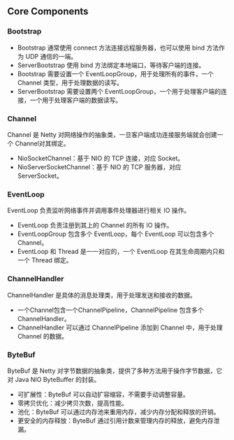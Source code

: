 ## Core Components
### Bootstrap
* Bootstrap 通常使用 connect 方法连接远程服务器，也可以使用 bind 方法作为 UDP 通信的一端。
* ServerBootstrap 使用 bind 方法绑定本地端口，等待客户端的连接。
* Bootstrap 需要设置一个 EventLoopGroup，用于处理所有的事件，一个 Channel 类型，用于处理数据的读写。
* ServerBootstrap 需要设置两个 EventLoopGroup，一个用于处理客户端的连接，一个用于处理客户端的数据读写。

### Channel
Channel 是 Netty 对网络操作的抽象类，一旦客户端成功连接服务端就会创建一个 Channel对其绑定。
* NioSocketChannel：基于 NIO 的 TCP 连接，对应 Socket。
* NioServerSocketChannel：基于 NIO 的 TCP 服务器，对应 ServerSocket。

### EventLoop
EventLoop 负责监听网络事件并调用事件处理器进行相关 IO 操作。
* EventLoop 负责注册到其上的 Channel 的所有 IO 操作。
* EventLoopGroup 包含多个 EventLoop，每个 EventLoop 可以包含多个 Channel。
* EventLoop 和 Thread 是一一对应的，一个 EventLoop 在其生命周期内只和一个 Thread 绑定。

### ChannelHandler
ChannelHandler 是具体的消息处理类，用于处理发送和接收的数据。
* 一个Channel包含一个ChannelPipeline，ChannelPipeline 包含多个 ChannelHandler。
* ChannelHandler 可以通过 ChannelPipeline 添加到 Channel 中，用于处理 Channel 的数据。

### ByteBuf
ByteBuf 是 Netty 对字节数据的抽象类，提供了多种方法用于操作字节数据，它对 Java NIO ByteBuffer 的封装。
* 可扩展性：ByteBuf 可以自动扩容缩容，不需要手动调整容量。
* 零拷贝优化：减少拷贝次数，提高性能。
* 池化：ByteBuf 可以通过内存池来重用内存，减少内存分配和释放的开销。
* 更安全的内存释放：ByteBuf 通过引用计数来管理内存的释放，避免内存泄漏。
